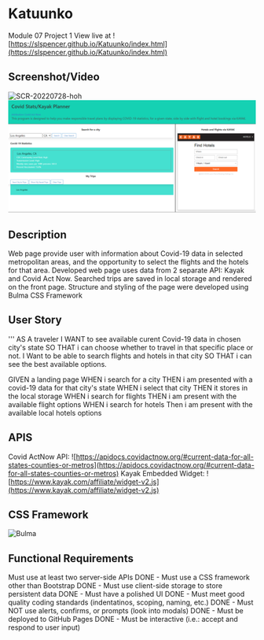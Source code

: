 # Katuunko
Module 07 Project 1
View live at 
![https://slspencer.github.io/Katuunko/index.html](https://slspencer.github.io/Katuunko/index.html)

## Screenshot/Video
![SCR-20220728-hoh](https://user-images.githubusercontent.com/105229148/181603563-1cd1e615-4e22-4484-b6e8-1b87abd10f30.png)
![./docs/screenshot.PNG](./docs/screenshot.PNG?raw=true)

## Description

Web page provide user with information about Covid-19 data in selected metropolitan areas, and the opportunity to select the flights and the hotels for that area. Developed web page uses data from 2 separate API: Kayak and Covid Act Now. Searched trips are saved in local storage and rendered on the front page. Structure and styling of the page were developed using Bulma CSS Framework

## User Story
'''
AS A traveler
I WANT to see available curent Covid-19 data in chosen city's state
SO THAT i can choose whether to travel in that specific place or not.
I Want to be able to search flights and hotels in that city
SO THAT i can see the best available options.

GIVEN a landing page
WHEN i search for a city
THEN i am presented with a covid-19 data for that city's state
WHEN i select that city 
THEN it stores in the local storage 
WHEN i search for flights
THEN i am present with the available flight options
WHEN i search for hotels
Then i am present with the available local hotels options

## APIS
Covid ActNow API: 
![https://apidocs.covidactnow.org/#current-data-for-all-states-counties-or-metros](https://apidocs.covidactnow.org/#current-data-for-all-states-counties-or-metros)
Kayak Embedded Widget:
![https://www.kayak.com/affiliate/widget-v2.js](https://www.kayak.com/affiliate/widget-v2.js)

## CSS Framework
![Bulma](https://bulma.io/)

## Functional Requirements
Must use at least two server-side APIs
DONE - Must use a CSS framework other than Bootstrap
DONE - Must use client-side storage to store persistent data
DONE - Must have a polished UI
DONE - Must meet good quality coding standards (indentatinos, scoping, naming, etc.)
DONE - Must NOT use alerts, confirms, or prompts (look into modals)
DONE - Must be deployed to GitHub Pages
DONE - Must be interactive (i.e.: accept and respond to user input)








